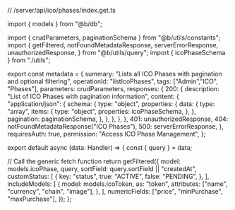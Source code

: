 // /server/api/ico/phases/index.get.ts

import { models } from "@b/db";

import { crudParameters, paginationSchema } from "@b/utils/constants";
import {
  getFiltered,
  notFoundMetadataResponse,
  serverErrorResponse,
  unauthorizedResponse,
} from "@b/utils/query";
import { icoPhaseSchema } from "./utils";

export const metadata = {
  summary: "Lists all ICO Phases with pagination and optional filtering",
  operationId: "listIcoPhases",
  tags: ["Admin","ICO", "Phases"],
  parameters: crudParameters,
  responses: {
    200: {
      description: "List of ICO Phases with pagination information",
      content: {
        "application/json": {
          schema: {
            type: "object",
            properties: {
              data: {
                type: "array",
                items: {
                  type: "object",
                  properties: icoPhaseSchema,
                },
              },
              pagination: paginationSchema,
            },
          },
        },
      },
    },
    401: unauthorizedResponse,
    404: notFoundMetadataResponse("ICO Phases"),
    500: serverErrorResponse,
  },
  requiresAuth: true,
  permission: "Access ICO Phase Management",
};

export default async (data: Handler) => {
  const { query } = data;

  // Call the generic fetch function
  return getFiltered({
    model: models.icoPhase,
    query,
    sortField: query.sortField || "createdAt",
    customStatus: [
      {
        key: "status",
        true: "ACTIVE",
        false: "PENDING",
      },
    ],
    includeModels: [
      {
        model: models.icoToken,
        as: "token",
        attributes: ["name", "currency", "chain", "image"],
      },
    ],
    numericFields: ["price", "minPurchase", "maxPurchase"],
  });
};
